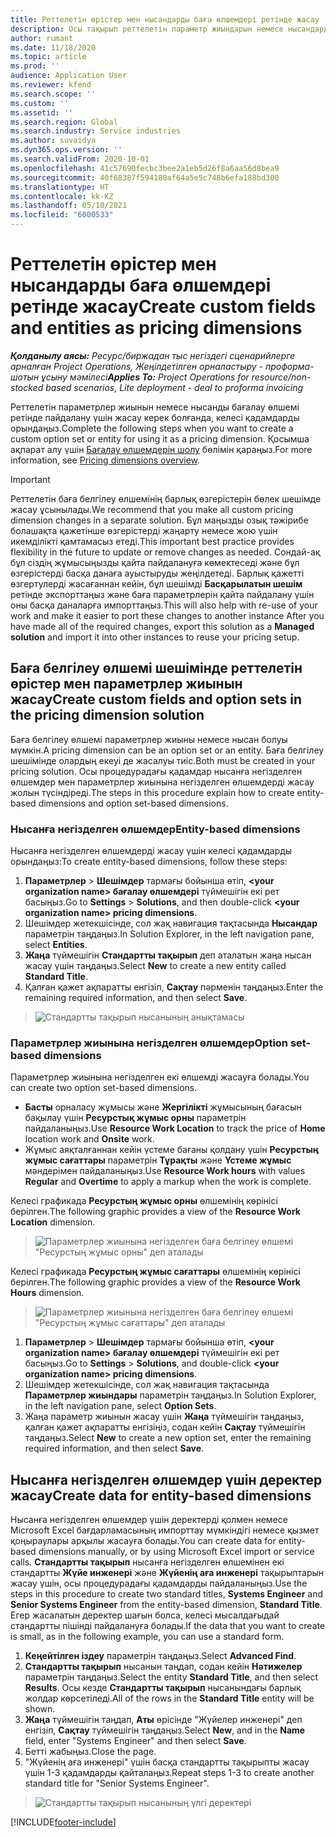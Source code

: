```yaml
---
title: Реттелетін өрістер мен нысандарды баға өлшемдері ретінде жасау
description: Осы тақырып реттелетін параметр жиындарын немесе нысандарды жасау әдісі туралы ақпаратты ұсынады.
author: rumant
ms.date: 11/18/2020
ms.topic: article
ms.prod: ''
audience: Application User
ms.reviewer: kfend
ms.search.scope: ''
ms.custom: ''
ms.assetid: ''
ms.search.region: Global
ms.search.industry: Service industries
ms.author: suvaidya
ms.dyn365.ops.version: ''
ms.search.validFrom: 2020-10-01
ms.openlocfilehash: 41c57690fecbc3bee2a1eb5d26f8a6aa56d8bea9
ms.sourcegitcommit: 40f68387f594180af64a5e5c748b6efa188bd300
ms.translationtype: HT
ms.contentlocale: kk-KZ
ms.lasthandoff: 05/10/2021
ms.locfileid: "6000533"
---
```

# <a name="create-custom-fields-and-entities-as-pricing-dimensions"></a><span data-ttu-id="6352d-103">Реттелетін өрістер мен нысандарды баға өлшемдері ретінде жасау</span><span class="sxs-lookup"><span data-stu-id="6352d-103">Create custom fields and entities as pricing dimensions</span></span>

<span data-ttu-id="6352d-104">_**Қолданылу аясы:** Ресурс/биржадан тыс негіздегі сценарийлерге арналған Project Operations, Жеңілдетілген орналастыру - проформа-шотын ұсыну мәмілесі_</span><span class="sxs-lookup"><span data-stu-id="6352d-104">_**Applies To:** Project Operations for resource/non-stocked based scenarios, Lite deployment - deal to proforma invoicing_</span></span>

<span data-ttu-id="6352d-105">Реттелетін параметрлер жиынын немесе нысанды бағалау өлшемі ретінде пайдалану үшін жасау керек болғанда, келесі қадамдарды орындаңыз.</span><span class="sxs-lookup"><span data-stu-id="6352d-105">Complete the following steps when you want to create a custom option set or entity for using it as a pricing dimension.</span></span> <span data-ttu-id="6352d-106">Қосымша ақпарат алу үшін [Бағалау өлшемдерін шолу](pricing-dimensions-overview.md) бөлімін қараңыз.</span><span class="sxs-lookup"><span data-stu-id="6352d-106">For more information, see [Pricing dimensions overview](pricing-dimensions-overview.md).</span></span>  

> [!IMPORTANT]
> <span data-ttu-id="6352d-107">Реттелетін баға белгілеу өлшемінің барлық өзгерістерін бөлек шешімде жасау ұсынылады.</span><span class="sxs-lookup"><span data-stu-id="6352d-107">We recommend that you make all custom pricing dimension changes in a separate solution.</span></span> <span data-ttu-id="6352d-108">Бұл маңызды озық тәжірибе болашақта қажетінше өзгерістерді жаңарту немесе жою үшін икемділікті қамтамасыз етеді.</span><span class="sxs-lookup"><span data-stu-id="6352d-108">This important best practice provides flexibility in the future to update or remove changes as needed.</span></span> <span data-ttu-id="6352d-109">Сондай-ақ бұл сіздің жұмысыңызды қайта пайдалануға көмектеседі және бұл өзгерістерді басқа данаға ауыстыруды жеңілдетеді. Барлық қажетті өзгертулерді жасағаннан кейін, бұл шешімді **Басқарылатын шешім** ретінде экспорттаңыз және баға параметрлерін қайта пайдалану үшін оны басқа даналарға импорттаңыз.</span><span class="sxs-lookup"><span data-stu-id="6352d-109">This will also help with re-use of your work and make it easier to port these changes to another instance After you have made all of the required changes, export this solution as a **Managed solution** and import it into other instances to reuse your pricing setup.</span></span>

  
## <a name="create-custom-fields-and-option-sets-in-the-pricing-dimension-solution"></a><span data-ttu-id="6352d-110">Баға белгілеу өлшемі шешімінде реттелетін өрістер мен параметрлер жиынын жасау</span><span class="sxs-lookup"><span data-stu-id="6352d-110">Create custom fields and option sets in the pricing dimension solution</span></span>

<span data-ttu-id="6352d-111">Баға белгілеу өлшемі параметрлер жиыны немесе нысан болуы мүмкін.</span><span class="sxs-lookup"><span data-stu-id="6352d-111">A pricing dimension can be an option set or an entity.</span></span> <span data-ttu-id="6352d-112">Баға белгілеу шешімінде олардың екеуі де жасалуы тиіс.</span><span class="sxs-lookup"><span data-stu-id="6352d-112">Both must be created in your pricing solution.</span></span> <span data-ttu-id="6352d-113">Осы процедурадағы қадамдар нысанға негізделген өлшемдер мен параметрлер жиынына негізделген өлшемдерді жасау жолын түсіндіреді.</span><span class="sxs-lookup"><span data-stu-id="6352d-113">The steps in this procedure explain how to create entity-based dimensions and option set-based dimensions.</span></span>

### <a name="entity-based-dimensions"></a><span data-ttu-id="6352d-114">Нысанға негізделген өлшемдер</span><span class="sxs-lookup"><span data-stu-id="6352d-114">Entity-based dimensions</span></span>
<span data-ttu-id="6352d-115">Нысанға негізделген өлшемдерді жасау үшін келесі қадамдарды орындаңыз:</span><span class="sxs-lookup"><span data-stu-id="6352d-115">To create entity-based dimensions, follow these steps:</span></span>

1. <span data-ttu-id="6352d-116">**Параметрлер** > **Шешімдер** тармағы бойынша өтіп, **\<your organization name> бағалау өлшемдері** түймешігін екі рет басыңыз.</span><span class="sxs-lookup"><span data-stu-id="6352d-116">Go to **Settings** > **Solutions**, and then double-click **\<your organization name> pricing dimensions**.</span></span>
2. <span data-ttu-id="6352d-117">Шешімдер жетекшісінде, сол жақ навигация тақтасында **Нысандар** параметрін таңдаңыз.</span><span class="sxs-lookup"><span data-stu-id="6352d-117">In Solution Explorer, in the left navigation pane, select **Entities**.</span></span>
3. <span data-ttu-id="6352d-118">**Жаңа** түймешігін **Стандартты тақырып** деп аталатын жаңа нысан жасау үшін таңдаңыз.</span><span class="sxs-lookup"><span data-stu-id="6352d-118">Select **New** to create a new entity called **Standard Title**.</span></span> 
4. <span data-ttu-id="6352d-119">Қалған қажет ақпаратты енгізіп, **Сақтау** пәрменін таңдаңыз.</span><span class="sxs-lookup"><span data-stu-id="6352d-119">Enter the remaining required information, and then select **Save**.</span></span>

> ![Стандартты тақырып нысанының анықтамасы](media/Standard-Title-entity-definition.png)

### <a name="option-set-based-dimensions"></a><span data-ttu-id="6352d-121">Параметрлер жиынына негізделген өлшемдер</span><span class="sxs-lookup"><span data-stu-id="6352d-121">Option set-based dimensions</span></span> 
<span data-ttu-id="6352d-122">Параметрлер жиынына негізделген екі өлшемді жасауға болады.</span><span class="sxs-lookup"><span data-stu-id="6352d-122">You can create two option set-based dimensions.</span></span> 

- <span data-ttu-id="6352d-123">**Басты** орналасу жұмысы және **Жергілікті** жұмысының бағасын бақылау үшін **Ресурстық жұмыс орны** параметрін пайдаланыңыз.</span><span class="sxs-lookup"><span data-stu-id="6352d-123">Use **Resource Work Location** to track the price of **Home** location work and **Onsite** work.</span></span> 
- <span data-ttu-id="6352d-124">Жұмыс аяқталғаннан кейін үстеме бағаны қолдану үшін **Ресурстың жұмыс сағаттары** параметрін **Тұрақты** және **Үстеме жұмыс** мәндерімен пайдаланыңыз.</span><span class="sxs-lookup"><span data-stu-id="6352d-124">Use **Resource Work hours** with values **Regular** and **Overtime** to apply a markup when the work is complete.</span></span>

<span data-ttu-id="6352d-125">Келесі графикада **Ресурстың жұмыс орны** өлшемінің көрінісі берілген.</span><span class="sxs-lookup"><span data-stu-id="6352d-125">The following graphic provides a view of the **Resource Work Location** dimension.</span></span> 

> ![Параметрлер жиынына негізделген баға белгілеу өлшемі "Ресурстың жұмыс орны" деп аталады](media/Option-set-PD-called-Resource-Work-Location.png)

<span data-ttu-id="6352d-127">Келесі графикада **Ресурстың жұмыс сағаттары** өлшемінің көрінісі берілген.</span><span class="sxs-lookup"><span data-stu-id="6352d-127">The following graphic provides a view of the **Resource Work Hours** dimension.</span></span> 

> ![Параметрлер жиынына негізделген баға белгілеу өлшемі "Ресурстың жұмыс сағаттары" деп аталады](media/Option-set-PD-called-Resource-Work-Hours.png)

1. <span data-ttu-id="6352d-129">**Параметрлер** > **Шешімдер** тармағы бойынша өтіп, **\<your organization name> бағалау өлшемдері** түймешігін екі рет басыңыз.</span><span class="sxs-lookup"><span data-stu-id="6352d-129">Go to **Settings** > **Solutions**, and double-click  **\<your organization name> pricing dimensions**.</span></span> 
2. <span data-ttu-id="6352d-130">Шешімдер жетекшісінде, сол жақ навигация тақтасында  **Параметрлер жиындары** параметрін таңдаңыз.</span><span class="sxs-lookup"><span data-stu-id="6352d-130">In Solution Explorer, in the left navigation pane, select  **Option Sets**.</span></span> 
3. <span data-ttu-id="6352d-131">Жаңа параметр жиынын жасау үшін **Жаңа** түймешігін таңдаңыз, қалған қажет ақпаратты енгізіңіз, содан кейін **Сақтау** түймешігін таңдаңыз.</span><span class="sxs-lookup"><span data-stu-id="6352d-131">Select **New** to create a new option set, enter the remaining required information, and then select **Save**.</span></span>

## <a name="create-data-for-entity-based-dimensions"></a><span data-ttu-id="6352d-132">Нысанға негізделген өлшемдер үшін деректер жасау</span><span class="sxs-lookup"><span data-stu-id="6352d-132">Create data for entity-based dimensions</span></span>

<span data-ttu-id="6352d-133">Нысанға негізделген өлшемдер үшін деректерді қолмен немесе Microsoft Excel бағдарламасының импорттау мүмкіндігі немесе қызмет қоңыраулары арқылы жасауға болады.</span><span class="sxs-lookup"><span data-stu-id="6352d-133">You can create data for entity-based dimensions manually, or by using Microsoft Excel import or service calls.</span></span> <span data-ttu-id="6352d-134">**Стандартты тақырып** нысанға негізделген өлшемінен екі стандартты **Жүйе инженері** және **Жүйенің аға инженері** тақырыптарын жасау үшін, осы процедурадағы қадамдарды пайдаланыңыз.</span><span class="sxs-lookup"><span data-stu-id="6352d-134">Use the steps in this procedure to create two standard titles, **Systems Engineer** and **Senior Systems Engineer** from the entity-based dimension, **Standard Title**.</span></span> <span data-ttu-id="6352d-135">Егер жасалатын деректер шағын болса, келесі мысалдағыдай стандартты пішінді пайдалануға болады.</span><span class="sxs-lookup"><span data-stu-id="6352d-135">If the data that you want to create is small, as in the following example, you can use a standard form.</span></span>

1. <span data-ttu-id="6352d-136">**Кеңейтілген іздеу** параметрін таңдаңыз.</span><span class="sxs-lookup"><span data-stu-id="6352d-136">Select **Advanced Find**.</span></span>
2. <span data-ttu-id="6352d-137">**Стандартты тақырып** нысанын таңдап, содан кейін **Нәтижелер** параметрін таңдаңыз.</span><span class="sxs-lookup"><span data-stu-id="6352d-137">Select the entity **Standard Title**, and then select **Results**.</span></span> <span data-ttu-id="6352d-138">Осы кезде **Стандартты тақырып** нысанындағы барлық жолдар көрсетіледі.</span><span class="sxs-lookup"><span data-stu-id="6352d-138">All of the rows in the **Standard Title** entity will be shown.</span></span>
3. <span data-ttu-id="6352d-139">**Жаңа** түймешігін таңдап, **Аты** өрісінде "Жүйелер инженері" деп енгізіп, **Сақтау** түймешігін таңдаңыз.</span><span class="sxs-lookup"><span data-stu-id="6352d-139">Select **New**, and in the **Name** field, enter "Systems Engineer" and then select **Save**.</span></span>
4. <span data-ttu-id="6352d-140">Бетті жабыңыз.</span><span class="sxs-lookup"><span data-stu-id="6352d-140">Close the page.</span></span> 
5. <span data-ttu-id="6352d-141">"Жүйенің аға инженері" үшін басқа стандартты тақырыпты жасау үшін 1-3 қадамдарды қайталаңыз.</span><span class="sxs-lookup"><span data-stu-id="6352d-141">Repeat steps 1-3 to create another standard title for "Senior Systems Engineer".</span></span>

> ![Стандартты тақырып нысанының үлгі деректері](media/ST-data.png)


[!INCLUDE[footer-include](../includes/footer-banner.md)]